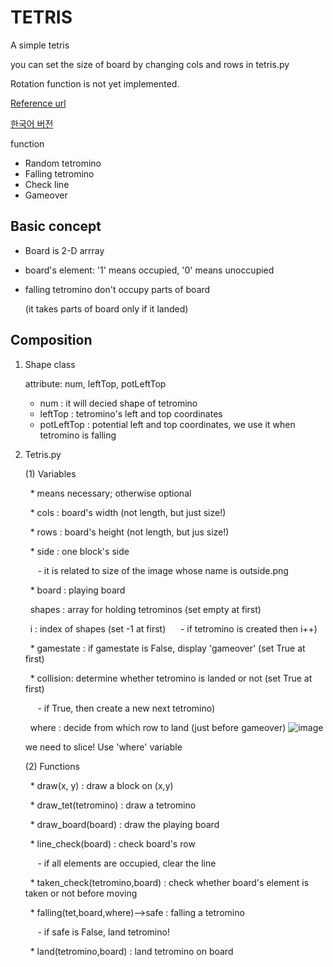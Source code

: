 # TETRIS

A simple tetris

you can set the size of board by changing cols and rows in tetris.py

Rotation function is not yet implemented.

[Reference url](https://gamedevelopment.tutsplus.com/tutorials/implementing-tetris-collision-detection--gamedev-852)

[한국어 버전](https://m.blog.naver.com/PostView.nhn?blogId=prt1004dms&logNo=221330860116&navType=tl)

function
 - Random tetromino
 - Falling tetromino
 - Check line
 - Gameover
 
## Basic concept

- Board is 2-D arrray
- board's element: '1' means occupied, '0' means unoccupied
- falling tetromino don't occupy parts of board 
 
  (it takes parts of board only if it landed)

## Composition

1. Shape class

    attribute: num, leftTop, potLeftTop
  
    - num : it will decied shape of tetromino
    - leftTop : tetromino's left and top coordinates
    - potLeftTop : potential left and top coordinates, we use it when tetromino is falling
    
    
2. Tetris.py

   (1) Variables
  
      &nbsp; \* means necessary; otherwise optional 
  
      &nbsp; \* cols : board's width (not length, but just size!)
  
      &nbsp; \* rows : board's height (not length, but jus size!)
  
      &nbsp; \* side : one block's side
    
      &nbsp;&nbsp;&nbsp;&nbsp; \- it is related to size of the image whose name is outside.png
  
      &nbsp; \* board : playing board
  
      &nbsp; shapes : array for holding tetrominos (set empty at first)
  
      &nbsp; i : index of shapes (set -1 at first)
      &nbsp;&nbsp;&nbsp;&nbsp; \- if tetromino is created then i++)
  
      &nbsp; \* gamestate : if gamestate is False, display 'gameover' (set True at first)
  
      &nbsp; \* collision: determine whether tetromino is landed or not (set True at first)
      
      &nbsp;&nbsp;&nbsp;&nbsp; \- if True, then create a new next tetromino)
      
      &nbsp; where : decide from which row to land (just before gameover)
      ![image](https://user-images.githubusercontent.com/33515697/43517974-73f15366-95c5-11e8-91f5-91929b2cee82.png)
      
      we need to slice! Use 'where' variable
      
      
   (2) Functions
   
      &nbsp; \* draw(x, y) : draw a block on (x,y)
      
      &nbsp; \* draw_tet(tetromino) : draw a tetromino
      
      &nbsp; \* draw_board(board) : draw the playing board
      
      &nbsp; \* line_check(board) : check board's row 
      
      &nbsp;&nbsp;&nbsp;&nbsp; \- if all elements are occupied, clear the line
      
      &nbsp; \* taken_check(tetromino,board) : check whether board's element is taken or not before moving
      
      &nbsp; \* falling(tet,board,where)-->safe : falling a tetromino
      
      &nbsp;&nbsp;&nbsp;&nbsp; \- if safe is False, land tetromino!
      
      &nbsp; \* land(tetromino,board) : land tetromino on board
      
      
      
      
    
  
  


